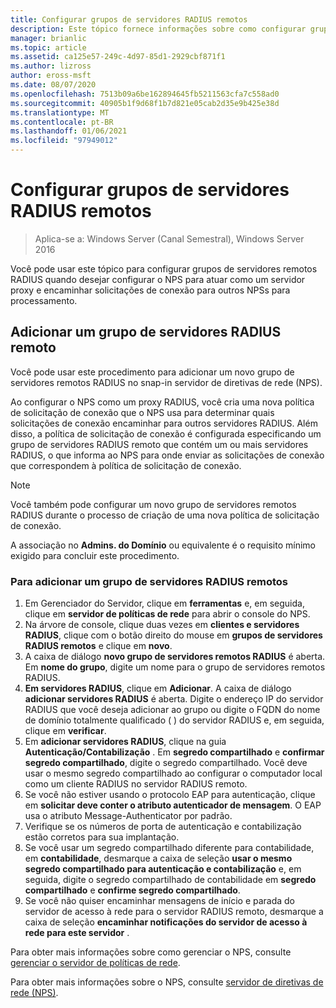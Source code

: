 ```yaml
---
title: Configurar grupos de servidores RADIUS remotos
description: Este tópico fornece informações sobre como configurar grupos de servidores remotos RADIUS no servidor de políticas de rede no Windows Server 2016.
manager: brianlic
ms.topic: article
ms.assetid: ca125e57-249c-4d97-85d1-2929cbf871f1
ms.author: lizross
author: eross-msft
ms.date: 08/07/2020
ms.openlocfilehash: 7513b09a6be162894645fb5211563cfa7c558ad0
ms.sourcegitcommit: 40905b1f9d68f1b7d821e05cab2d35e9b425e38d
ms.translationtype: MT
ms.contentlocale: pt-BR
ms.lasthandoff: 01/06/2021
ms.locfileid: "97949012"
---
```

# <a name="configure-remote-radius-server-groups"></a>Configurar grupos de servidores RADIUS remotos

>Aplica-se a: Windows Server (Canal Semestral), Windows Server 2016

Você pode usar este tópico para configurar grupos de servidores remotos RADIUS quando desejar configurar o NPS para atuar como um servidor proxy e encaminhar solicitações de conexão para outros NPSs para processamento.

## <a name="add-a-remote-radius-server-group"></a>Adicionar um grupo de servidores RADIUS remoto

Você pode usar este procedimento para adicionar um novo grupo de servidores remotos RADIUS no snap-in servidor de diretivas de rede (NPS).

Ao configurar o NPS como um proxy RADIUS, você cria uma nova política de solicitação de conexão que o NPS usa para determinar quais solicitações de conexão encaminhar para outros servidores RADIUS. Além disso, a política de solicitação de conexão é configurada especificando um grupo de servidores RADIUS remoto que contém um ou mais servidores RADIUS, o que informa ao NPS para onde enviar as solicitações de conexão que correspondem à política de solicitação de conexão.

>[!NOTE]
>Você também pode configurar um novo grupo de servidores remotos RADIUS durante o processo de criação de uma nova política de solicitação de conexão.

A associação no **Admins. do Domínio** ou equivalente é o requisito mínimo exigido para concluir este procedimento.

### <a name="to-add-a-remote-radius-server-group"></a>Para adicionar um grupo de servidores RADIUS remotos

1. Em Gerenciador do Servidor, clique em **ferramentas** e, em seguida, clique em **servidor de políticas de rede** para abrir o console do NPS.
2. Na árvore de console, clique duas vezes em **clientes e servidores RADIUS**, clique com o botão direito do mouse em **grupos de servidores RADIUS remotos** e clique em **novo**.
3. A caixa de diálogo **novo grupo de servidores remotos RADIUS** é aberta. Em **nome do grupo**, digite um nome para o grupo de servidores remotos RADIUS.
4. **Em servidores RADIUS**, clique em **Adicionar**. A caixa de diálogo **adicionar servidores RADIUS** é aberta. Digite o endereço IP do servidor RADIUS que você deseja adicionar ao grupo ou digite o FQDN do nome de domínio totalmente qualificado \( \) do servidor RADIUS e, em seguida, clique em **verificar**.
5. Em **adicionar servidores RADIUS**, clique na guia **Autenticação/Contabilização** . Em **segredo compartilhado** e **confirmar segredo compartilhado**, digite o segredo compartilhado. Você deve usar o mesmo segredo compartilhado ao configurar o computador local como um cliente RADIUS no servidor RADIUS remoto.
6. Se você não estiver usando o protocolo EAP para autenticação, clique em **solicitar deve conter o atributo autenticador de mensagem**. O EAP usa o atributo Message-Authenticator por padrão.
7. Verifique se os números de porta de autenticação e contabilização estão corretos para sua implantação.
8. Se você usar um segredo compartilhado diferente para contabilidade, em **contabilidade**, desmarque a caixa de seleção **usar o mesmo segredo compartilhado para autenticação e contabilização** e, em seguida, digite o segredo compartilhado de contabilidade em **segredo compartilhado** e **confirme segredo compartilhado**.
9. Se você não quiser encaminhar mensagens de início e parada do servidor de acesso à rede para o servidor RADIUS remoto, desmarque a caixa de seleção **encaminhar notificações do servidor de acesso à rede para este servidor** .

Para obter mais informações sobre como gerenciar o NPS, consulte [gerenciar o servidor de políticas de rede](nps-manage-top.md).

Para obter mais informações sobre o NPS, consulte [servidor de diretivas de rede (NPS)](nps-top.md).

